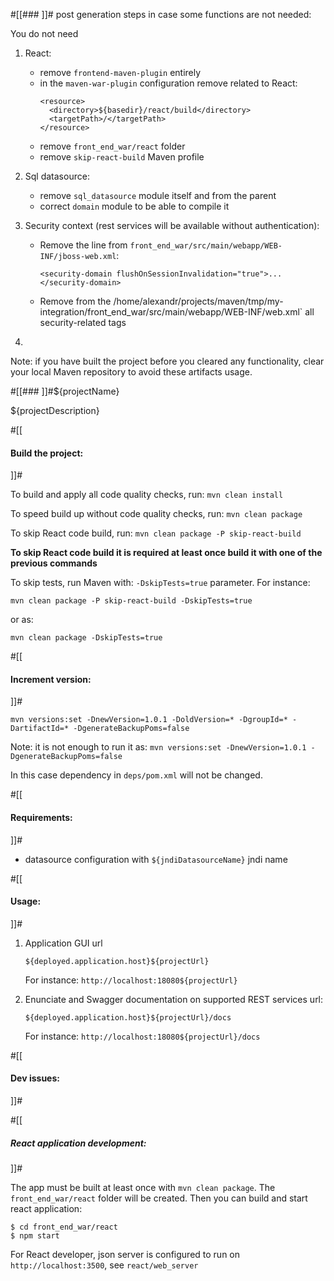 #[[### ]]# post generation steps in case some functions are not needed:

You do not need
1. React:

    - remove `frontend-maven-plugin` entirely
    - in the `maven-war-plugin` configuration remove related to React:
      ```
      <resource>
        <directory>${basedir}/react/build</directory>
        <targetPath>/</targetPath>
      </resource>
      ```
    - remove `front_end_war/react` folder
    - remove `skip-react-build` Maven profile

2. Sql datasource:

    - remove `sql_datasource` module itself and from the parent
    - correct `domain` module to be able to compile it

3. Security context (rest services will be available without authentication):

    - Remove the line from `front_end_war/src/main/webapp/WEB-INF/jboss-web.xml`:
      ```
      <security-domain flushOnSessionInvalidation="true">...</security-domain>
      ```
      
    - Remove from the /home/alexandr/projects/maven/tmp/my-integration/front_end_war/src/main/webapp/WEB-INF/web.xml` 
      all security-related tags

4. 

Note: if you have built the project before you cleared any functionality, 
clear your local Maven repository to avoid these artifacts usage. 

#[[### ]]#${projectName}

${projectDescription}

#[[
#### Build the project: 
]]#

To build and apply all code quality checks, run:  `mvn clean install`

To speed build up without code quality checks, run: `mvn clean package`

To skip React code build, run: `mvn clean package -P skip-react-build`

**To skip React code build it is required at least once build it with one of the previous commands**

To skip tests, run Maven with: `-DskipTests=true` parameter. For instance:

`mvn clean package -P skip-react-build -DskipTests=true`

or as:

`mvn clean package -DskipTests=true`

#[[
#### Increment version: 
]]#

`mvn versions:set -DnewVersion=1.0.1 -DoldVersion=* -DgroupId=* -DartifactId=* -DgenerateBackupPoms=false`

Note: it is not enough to run it as: `mvn versions:set -DnewVersion=1.0.1 -DgenerateBackupPoms=false`

In this case dependency in `deps/pom.xml` will not be changed.

#[[
#### Requirements: 
]]#
- datasource configuration with `${jndiDatasourceName}` jndi name

#[[
#### Usage: 
]]#

1. Application GUI url

    `${deployed.application.host}${projectUrl}`

    For instance: `http://localhost:18080${projectUrl}`

2. Enunciate and Swagger documentation on supported REST services url:
 
    `${deployed.application.host}${projectUrl}/docs`
                                    
    For instance: `http://localhost:18080${projectUrl}/docs`
    
#[[
#### Dev issues: 
]]#

#[[
##### React application development:
]]#

The app must be built at least once with `mvn clean package`. 
The `front_end_war/react` folder will be created.
Then you can build and start react application:
```
$ cd front_end_war/react
$ npm start
```

For React developer, json server is configured to run on `http://localhost:3500`, see `react/web_server`
